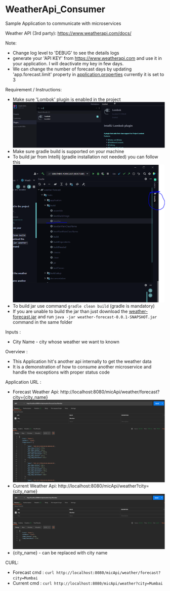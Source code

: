 # WeatherApi_Consumer

Sample Application to communicate with microservices

Weather API (3rd party): https://www.weatherapi.com/docs/

Note:
- Change log level to 'DEBUG' to see the details logs
- generate your 'API KEY' from  https://www.weatherapi.com and use it in your application. I will deactivate my key in few days.
- We can change the number of forecast days by updating 'app.forecast.limit' property
  in [application.properties](src/main/resources/application.properties) currently it is set to 3

Requirement / Instructions:

- Make sure 'Lombok' plugin is enabled in the project ![img_2.png](img_2.png)
- Make sure gradle build is supported on your machine
- To build jar from Intellij (gradle  installation not needed) you can follow this ![img_3.png](img_3.png)
- To build jar use command `gradle clean build` (gradle is mandatory)
- If you are unable to build the jar than just download the [weather-forecast.jar](release/weather-forecast-0.0.1-SNAPSHOT.jar)
  and run `java -jar weather-forecast-0.0.1-SNAPSHOT.jar` command in the same folder

Inputs :

- City Name -  city whose weather we want to known

Overview :

- This Application hit's another api internally to get the weather data
- It is a demonstration of how to consume another microservice and handle the exceptions with proper status code

Application URL :

- Forecast Weather Api: http://localhost:8080/micApi/weather/forecast?city={city_name} ![img.png](img.png)
- Current Weather Api: http://localhost:8080/micApi/weather?city={city_name} ![img_1.png](img_1.png)
- {city_name} - can be replaced with city name

CURL:
- Forecast cmd : `curl http://localhost:8080/micApi/weather/forecast?city=Mumbai`
- Current cmd : `curl http://localhost:8080/micApi/weather?city=Mumbai`